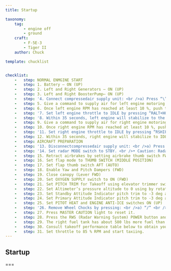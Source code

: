 ```yaml
---
title: Startup

taxonomy:
    tag:
        - engine off
        - ground
    craft:
        - F-5E-3
        - Tiger II
    author: Chuck

template: chucklist


checklist:
    -   step: NORMAL ENMGINE START
    -   step: 1. Battery – ON (UP) 
    -   step: 2. Left and Right Generators – ON (UP) 
    -   step: 3. Left and Right BoosterPump– ON (UP) 
    -   step: '4. Connect compressedair supply unit: <br />a) Press “\” to open radio menu <br />b) Press “F8” to select ground crew <br />c) Press “F5” to select Ground air supply <br />d) Press “F1” to connect air supply unit '
    -   step: 5. Give a command to supply air for left engine motoring <br />a) Press “\” to open radio menu <br />b) Press “F8” to select ground crew <br />c) Press “F5” to select Ground air supply <br />d) Press “F3” to supply air (apply) 
    -   step: 6. Once left engine RPM has reached at least 10 %, push the LEFT ENGINE START button. 
    -   step: '7. Set left engine throttle to IDLE by pressing “RALT+HOME”. [Control: Throttle (LEFT) – IDLE)] '
    -   step: '8. Within 35 seconds, left engine will stabilize to the following parameters: <br />a) IDLE RPM (49-52 %) <br />b) EGT no less than 140 deg C <br />c) Nozzle position 60 to 79% <br />d) Fuel flow rate about 400 pph <br />e) Oil pressure between 5 and 20 psi <br />f) UTILITY hydraulic pressure between 2800 and 3200 psi <br />g) Auxiliary intake door position set to BARBER POLE (left intake door open, right door closed) '
    -   step: 9. Give a command to supply air for right engine motoring <br />a) Press “\” to open radio menu <br />b) Press “F8” to select ground crew <br />c) Press “F5” to select Ground air supply <br />d) Press “F3” to supply air (apply) 
    -   step: 10. Once right engine RPM has reached at least 10 %, push the RIGHT ENGINE START button. 
    -   step: '11. Set right engine throttle to IDLE by pressing “RSHIFT+HOME”. [Control: Throttle (RIGHT) – IDLE)] '
    -   step: 12. Within 35 seconds, right engine will stabilize to IDLE parameters as shown in step 8). The Auxiliary intake door position will be then set to OPEN (both intake doors are open).
    -   step: AIRCRAFT PREPARATION
    -   step: '13. Disconnectcompressedair supply unit: <br />a) Press “\” to open radio menu <br />b) Press “F8” to select ground crew <br />c) Press “F5” to select Ground air supply <br />d) Press “F2” to disconnectair supply unit '
    -   step: '14. Set radar MODE switch to STBY. <br />• Caution: Radar will proceed to a warm-up phase. Radar can overheat after more than 10 minutes spent on the ground. Make sure you are taking off in less than 10 minutes or simply set the radar MODE switch to OFF and set it back to STBY before takeoff (recommended). '
    -   step: 15. Retract airbrakes by setting airbrake thumb switch FWD 
    -   step: 16. Set flap mode to THUMB SWITCH (MIDDLE POSITION) 
    -   step: 17. Set flap thumb switch AFT (AUTO) 
    -   step: 18. Enable Yaw and Pitch Dampers (FWD) 
    -   step: 19. Close canopy (Lever FWD) 
    -   step: 20. Set OXYGEN SUPPLY switch to ON (FWD) 
    -   step: 21. Set PITCH TRIM for Takeoff using elevator trimmer switch [RCTRL+. And RCTRL+;] on your stick. It will vary with your takeoff configuration.
    -   step: 22. Set Altimeter’s pressure altitude to 0 using by rotating the TEST knob. 
    -   step: 23. Set Standby Attitude Indicator pitch trim to -3 deg as shown by rotating the PULL TO CAGE knob. 
    -   step: 24. Set Primary Attitude Indicator pitch trim to -3 deg as shown by rotating its pitch trim knob. 
    -   step: 25. Set PITOT HEAT and ENGINE ANTI-ICE switches ON (UP) 
    -   step: '26. Remove Wheel Chocks by pressing: <br />a) “/” <br />b) “F8 – GROUND CREW” <br />c) “F4 – WHEEL CHOCKS” <br />d) ”F2 – REMOVE” '
    -   step: 27. Press MASTER CAUTION light to reset it. 
    -   step: 28. Press the RWS (Radar Warning System) POWER button and the RWS SEARCH button.
    -   step: 29. The right fuel tank has about 580 lbs more fuel than the left fuel tank for a fully fueled aircraft without drop tanks. Depending on your fuel state during flight, it is important to have a balanced fuel state. <br />• Set AUTO-BALANCE switch to LEFT LOW. AUTO-BALANCE switch will automatically revert to MIDDLE position once fuel configuration is balanced. 
    -   step: 30. Consult takeoff performance table below to obtain your rotation speed. For a “no guns, no missiles” configuration, our rotation speed will be about 145 kts. 
    -   step: 31. Set throttle to 85 % RPM and start taxiing.
---
```


## Startup

===

